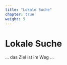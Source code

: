 ```yaml
---
title: "Lokale Suche"
chapter: true
weight: 5
---
```



# Lokale Suche

... das Ziel ist im Weg ...

